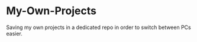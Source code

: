 # My-Own-Projects
Saving my own projects in a dedicated repo in order to switch between PCs easier.
